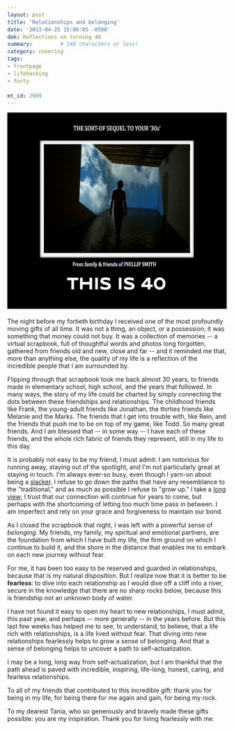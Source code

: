 ```yaml
---
layout: post
title: 'Relationships and belonging'
date: '2013-04-25 15:06:05 -0500'
dek: Reflections on turning 40 
summary:         # 140 characters or less!
category: covering
tags:
- frontpage
- lifehacking
- forty 

mt_id: 2909
---
```

<img alt="this_is_40.png" src="/files/this_is_40.png" width="600" height="450" class="mt-image-center" style="text-align: center; display: block; margin: 0 auto 20px;" />

The night before my fortieth birthday I received one of the most profoundly moving gifts of all time. It was not a thing, an object, or a possession; it was something that money could not buy. It was a collection of memories -- a virtual scrapbook, full of thoughtful words and photos long forgotten, gathered from friends old and new, close and far -- and it reminded me that, more than anything else, the quality of my life is a reflection of the incredible people that I am surrounded by.

Flipping through that scrapbook took me back almost 30 years, to friends made in elementary school, high school, and the years that followed. In many ways, the story of my life could be charted by simply connecting the dots between these friendships and relationships. The childhood friends like Frank, the young-adult friends like Jonathan, the thirties friends like Melanie and the Marks. The friends that I get into trouble with, like Rein, and the friends that push me to be on top of my game, like Todd. So many great friends. And I am blessed that -- in some way -- I have each of these friends, and the whole rich fabric of friends they represent, still in my life to this day.

It is probably not easy to be my friend, I must admit: I am notorious for running away, staying out of the spotlight, and I'm not particularly great at staying in touch. I'm always ever-so busy, even though I yarn-on about being a [slacker](http://www.phillipadsmith.com/tags/slacktivism). I refuse to go down the paths that have any resemblance to the "traditional," and as much as possible I refuse to "grow up." I take a [long view](http://www.phillipadsmith.com/2013/04/reflections-on-40-friends-and-family-brothers-and-sisters-and-tribes.html); I trust that our connection will continue for years to come, but perhaps with the shortcoming of letting too much time pass in between. I am imperfect and rely on your grace and forgiveness to maintain our bond.

As I closed the scrapbook that night, I was left with a powerful sense of _belonging_. My friends, my family, my spiritual and emotional partners, are the foundation from which I have built my life, the firm ground on which I continue to build it, and the shore in the distance that enables me to embark on each new journey without fear.

For me, it has been too easy to be reserved and guarded in relationships, because that is my natural disposition. But I realize now that it is better to be **fearless**: to dive into each relationship as I would dive off a cliff into a river, secure in the knowledge that there are no sharp rocks below, because this is friendship not an unknown body of water.

I have not found it easy to open my heart to new relationships, I must admit, this past year, and perhaps -- more generally -- in the years before. But this last few weeks has helped me to see, to understand, to believe, that a life rich with relationships, is a life lived without fear. That diving into new relationships fearlessly helps to grow a sense of belonging. And that a sense of belonging helps to uncover a path to self-actualization.

I may be a long, long way from self-actualization, but I am thankful that the path ahead is paved with incredible, inspiring, life-long, honest, caring, and fearless relationships. 

To all of my friends that contributed to this incredible gift: thank you for being in my life, for being there for me again and gain, for being my rock.

To my dearest Tania, who so generously and bravely made these gifts possible: you are my inspiration. Thank you for living fearlessly with me.
